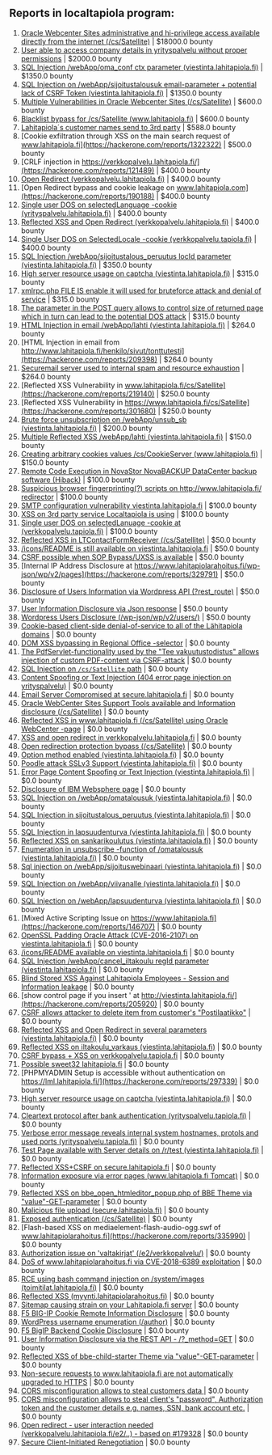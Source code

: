 ## Reports in localtapiola program:
1. [Oracle Webcenter Sites administrative and hi-privilege access available directly from the internet (/cs/Satellite)](https://hackerone.com/reports/170532) | $18000.0 bounty
2. [User able to access company details in yrityspalvelu without proper permissions](https://hackerone.com/reports/213418) | $2000.0 bounty
3. [SQL Injection /webApp/oma_conf ctx parameter (viestinta.lahitapiola.fi)](https://hackerone.com/reports/181803) | $1350.0 bounty
4. [SQL Injection on /webApp/sijoitustalousuk email-parameter + potential lack of CSRF Token (viestinta.lahitapiola.fi)](https://hackerone.com/reports/191601) | $1350.0 bounty
5. [Multiple Vulnerabilities in Oracle Webcenter Sites (/cs/Satellite)](https://hackerone.com/reports/199082) | $600.0 bounty
6. [Blacklist bypass for /cs/Satellite (www.lahitapiola.fi)](https://hackerone.com/reports/198718) | $600.0 bounty
7. [Lahitapiola´s customer names send to 3rd party](https://hackerone.com/reports/177523) | $588.0 bounty
8. [Cookie exfiltration through XSS on the main search request of www.lahitapiola.fi](https://hackerone.com/reports/1322322) | $500.0 bounty
9. [CRLF injection in https://verkkopalvelu.lahitapiola.fi/](https://hackerone.com/reports/121489) | $400.0 bounty
10. [Open Redirect (verkkopalvelu.lahitapiola.fi)](https://hackerone.com/reports/179328) | $400.0 bounty
11. [Open Redirect bypass and cookie leakage on www.lahitapiola.com](https://hackerone.com/reports/190188) | $400.0 bounty
12. [Single user DOS on selectedLanguage -cookie (yrityspalvelu.lahitapiola.fi)](https://hackerone.com/reports/201723) | $400.0 bounty
13. [Reflected XSS and Open Redirect (verkkopalvelu.lahitapiola.fi)](https://hackerone.com/reports/194207) | $400.0 bounty
14. [Single User DOS on SelectedLocale -cookie (verkkopalvelu.tapiola.fi)](https://hackerone.com/reports/212508) | $400.0 bounty
15. [SQL Injection /webApp/sijoitustalous_peruutus locId parameter (viestinta.lahitapiola.fi)](https://hackerone.com/reports/181826) | $350.0 bounty
16. [High server resource usage on captcha (viestinta.lahitapiola.fi)](https://hackerone.com/reports/204208) | $315.0 bounty
17. [xmlrpc.php FILE IS enable it will used for bruteforce attack and denial of service](https://hackerone.com/reports/325040) | $315.0 bounty
18. [The parameter in the POST query allows to control size of returned page which in turn can lead to the potential DOS attack](https://hackerone.com/reports/300391) | $315.0 bounty
19. [HTML Injection in email /webApp/lahti (viestinta.lahitapiola.fi)](https://hackerone.com/reports/181810) | $264.0 bounty
20. [HTML Injection in email from http://www.lahitapiola.fi/henkilo/sivut/tonttutesti](https://hackerone.com/reports/209398) | $264.0 bounty
21. [Securemail server used to internal spam and resource exhaustion](https://hackerone.com/reports/311776) | $264.0 bounty
22. [Reflected XSS Vulnerability in www.lahitapiola.fi/cs/Satellite](https://hackerone.com/reports/219140) | $250.0 bounty
23. [Reflected XSS Vulnerability in https://www.lahitapiola.fi/cs/Satellite](https://hackerone.com/reports/301680) | $250.0 bounty
24. [Brute force unsubscription on /webApp/unsub_sb (viestinta.lahitapiola.fi)](https://hackerone.com/reports/208237) | $200.0 bounty
25. [Multiple Reflected XSS /webApp/lahti (viestinta.lahitapiola.fi)](https://hackerone.com/reports/181842) | $150.0 bounty
26. [Creating arbitrary cookies values /cs/CookieServer (www.lahitapiola.fi)](https://hackerone.com/reports/192618) | $150.0 bounty
27. [Remote Code Execution in NovaStor NovaBACKUP DataCenter backup software (Hiback)](https://hackerone.com/reports/138824) | $100.0 bounty
28. [Suspicious browser fingerprinting(?) scripts on http://www.lahitapiola.fi/ redirector](https://hackerone.com/reports/179763) | $100.0 bounty
29. [SMTP configuration vulnerability viestinta.lahitapiola.fi](https://hackerone.com/reports/183548) | $100.0 bounty
30. [XSS on 3rd party service Localtapiola is using](https://hackerone.com/reports/210908) | $100.0 bounty
31. [Single user DOS on selectedLanuage -cookie at (verkkopalvelu.tapiola.fi)](https://hackerone.com/reports/212523) | $100.0 bounty
32. [Reflected XSS in LTContactFormReceiver (/cs/Satellite)](https://hackerone.com/reports/172595) | $50.0 bounty
33. [/icons/README is still available on viestinta.lahitapiola.fi](https://hackerone.com/reports/208141) | $50.0 bounty
34. [CSRF possible when SOP Bypass/UXSS is available](https://hackerone.com/reports/207399) | $50.0 bounty
35. [Internal IP Address Disclosure at https://www.lahitapiolarahoitus.fi/wp-json/wp/v2/pages](https://hackerone.com/reports/329791) | $50.0 bounty
36. [Disclosure of Users Information via Wordpress API (?rest_route)](https://hackerone.com/reports/335341) | $50.0 bounty
37. [User Information Disclosure via Json response](https://hackerone.com/reports/335779) | $50.0 bounty
38. [Wordpress Users Disclosure (/wp-json/wp/v2/users/)](https://hackerone.com/reports/356047) | $50.0 bounty
39. [Cookie-based client-side denial-of-service to all of the Lähitapiola domains](https://hackerone.com/reports/129001) | $0.0 bounty
40. [DOM XSS bypassing in Regional Office -selector](https://hackerone.com/reports/142609) | $0.0 bounty
41. [The PdfServlet-functionality used by the "Tee vakuutustodistus" allows injection of custom PDF-content via CSRF-attack](https://hackerone.com/reports/129002) | $0.0 bounty
42. [SQL Injection on `/cs/Satellite` path](https://hackerone.com/reports/164739) | $0.0 bounty
43. [Content Spoofing or Text Injection (404 error page injection on yrityspalvelu)](https://hackerone.com/reports/134388) | $0.0 bounty
44. [Email Server Compromised at secure.lahitapiola.fi](https://hackerone.com/reports/177225) | $0.0 bounty
45. [Oracle WebCenter Sites Support Tools available and Information disclosure (/cs/Satellite)](https://hackerone.com/reports/164581) | $0.0 bounty
46. [Reflected XSS in www.lahitapiola.fi (/cs/Satellite) using Oracle WebCenter -page](https://hackerone.com/reports/164578) | $0.0 bounty
47. [XSS and open redirect in verkkopalvelu.lahitapiola.fi](https://hackerone.com/reports/183796) | $0.0 bounty
48. [Open redirection protection bypass (/cs/Satellite)](https://hackerone.com/reports/164895) | $0.0 bounty
49. [Option method enabled (viestinta.lahitapiola.fi)](https://hackerone.com/reports/182265) | $0.0 bounty
50. [Poodle attack SSLv3 Support (viestinta.lahitapiola.fi)](https://hackerone.com/reports/181768) | $0.0 bounty
51. [Error Page Content Spoofing or Text Injection (viestinta.lahitapiola.fi)](https://hackerone.com/reports/181594) | $0.0 bounty
52. [Disclosure of IBM Websphere page](https://hackerone.com/reports/184452) | $0.0 bounty
53. [SQL Injection on /webApp/omatalousuk (viestinta.lahitapiola.fi)](https://hackerone.com/reports/179751) | $0.0 bounty
54. [SQL Injection in sijoitustalous_peruutus (viestinta.lahitapiola.fi)](https://hackerone.com/reports/190434) | $0.0 bounty
55. [SQL Injection in lapsuudenturva (viestinta.lahitapiola.fi)](https://hackerone.com/reports/191146) | $0.0 bounty
56. [Reflected XSS on sankarikoulutus (viestinta.lahitapiola.fi)](https://hackerone.com/reports/191095) | $0.0 bounty
57. [Enumeration in unsubscribe -function of /omatalousuk (viestinta.lahitapiola.fi)](https://hackerone.com/reports/201314) | $0.0 bounty
58. [Sql injection on /webApp/sijoituswebinaari (viestinta.lahitapiola.fi)](https://hackerone.com/reports/200212) | $0.0 bounty
59. [SQL Injection on /webApp/viivanalle (viestinta.lahitapiola.fi)](https://hackerone.com/reports/200210) | $0.0 bounty
60. [SQL Injection on /webApp/lapsuudenturva (viestinta.lahitapiola.fi)](https://hackerone.com/reports/200214) | $0.0 bounty
61. [Mixed Active Scripting Issue on https://www.lahitapiola.fi](https://hackerone.com/reports/146707) | $0.0 bounty
62. [OpenSSL Padding Oracle Attack (CVE-2016-2107) on viestinta.lahitapiola.fi](https://hackerone.com/reports/194761) | $0.0 bounty
63. [/icons/README available on viestinta.lahitapiola.fi](https://hackerone.com/reports/188075) | $0.0 bounty
64. [SQL Injection /webApp/cancel_iltakoulu regId parameter (viestinta.lahitapiola.fi)](https://hackerone.com/reports/200818) | $0.0 bounty
65. [Blind Stored XSS Against Lahitapiola Employees - Session and Information leakage](https://hackerone.com/reports/159498) | $0.0 bounty
66. [show control page if you insert ' at http://viestinta.lahitapiola.fi/](https://hackerone.com/reports/205920) | $0.0 bounty
67. [CSRF allows attacker to delete item from customer's "Postilaatikko"](https://hackerone.com/reports/123339) | $0.0 bounty
68. [Reflected XSS and Open Redirect in several parameters (viestinta.lahitapiola.fi)](https://hackerone.com/reports/191387) | $0.0 bounty
69. [Reflected XSS on iltakoulu_varkaus (viestinta.lahitapiola.fi)](https://hackerone.com/reports/201137) | $0.0 bounty
70. [CSRF bypass + XSS on verkkopalvelu.tapiola.fi](https://hackerone.com/reports/200683) | $0.0 bounty
71. [Possible sweet32 lahitapiola.fi](https://hackerone.com/reports/232463) | $0.0 bounty
72. [PHPMYADMIN Setup is accessible without authentication on https://lml.lahitapiola.fi/](https://hackerone.com/reports/297339) | $0.0 bounty
73. [High server resource usage on captcha (viestinta.lahitapiola.fi)](https://hackerone.com/reports/280748) | $0.0 bounty
74. [Cleartext protocol after bank authentication (yrityspalvelu.tapiola.fi)](https://hackerone.com/reports/300104) | $0.0 bounty
75. [Verbose error message reveals internal system hostnames, protols and used ports (yrityspalvelu.tapiola.fi)](https://hackerone.com/reports/294464) | $0.0 bounty
76. [Test Page available with Server details on /r/test (viestinta.lahitapiola.fi)](https://hackerone.com/reports/201901) | $0.0 bounty
77. [Reflected XSS+CSRF on secure.lahitapiola.fi](https://hackerone.com/reports/314518) | $0.0 bounty
78. [Information exposure via error pages (www.lahitapiola.fi Tomcat)](https://hackerone.com/reports/304708) | $0.0 bounty
79. [Reflected XSS on bbe_open_htmleditor_popup.php of BBE Theme via "value"-GET-parameter](https://hackerone.com/reports/324442) | $0.0 bounty
80. [Malicious file upload (secure.lahitapiola.fi)](https://hackerone.com/reports/305237) | $0.0 bounty
81. [Exposed authentication (/cs/Satellite)](https://hackerone.com/reports/292463) | $0.0 bounty
82. [Flash-based XSS on mediaelement-flash-audio-ogg.swf of www.lahitapiolarahoitus.fi](https://hackerone.com/reports/335990) | $0.0 bounty
83. [Authorization issue on 'valtakirjat' (/e2/verkkopalvelu/)](https://hackerone.com/reports/307978) | $0.0 bounty
84. [DoS of www.lahitapiolarahoitus.fi via CVE-2018-6389 exploitation](https://hackerone.com/reports/335177) | $0.0 bounty
85. [RCE using bash command injection on /system/images (toimitilat.lahitapiola.fi)](https://hackerone.com/reports/303061) | $0.0 bounty
86. [Reflected XSS (myynti.lahitapiolarahoitus.fi)](https://hackerone.com/reports/324423) | $0.0 bounty
87. [Sitemap causing strain on your Lahitapiola.fi server](https://hackerone.com/reports/318603) | $0.0 bounty
88. [F5 BIG-IP Cookie Remote Information Disclosure](https://hackerone.com/reports/330716) | $0.0 bounty
89. [WordPress username enumeration (/author)](https://hackerone.com/reports/335427) | $0.0 bounty
90. [F5 BigIP Backend Cookie Disclosure](https://hackerone.com/reports/384905) | $0.0 bounty
91. [User Information Disclosure via the REST API - /?_method=GET](https://hackerone.com/reports/384782) | $0.0 bounty
92. [Reflected XSS of bbe-child-starter Theme via "value"-GET-parameter](https://hackerone.com/reports/335735) | $0.0 bounty
93. [Non-secure requests to www.lahitapiola.fi are not automatically upgraded to HTTPS](https://hackerone.com/reports/161485) | $0.0 bounty
94. [CORS misconfiguration allows to steal customers data ](https://hackerone.com/reports/577969) | $0.0 bounty
95. [CORS misconfiguration allows to steal client's "password", Authorization token and the customer details e.g. names, SSN, bank account etc.](https://hackerone.com/reports/688567) | $0.0 bounty
96. [Open redirect - user interaction needed (verkkopalvelu.lahitapiola.fi/e2/..) - based on #179328](https://hackerone.com/reports/194017) | $0.0 bounty
97. [Secure Client-Initiated Renegotiation](https://hackerone.com/reports/300817) | $0.0 bounty